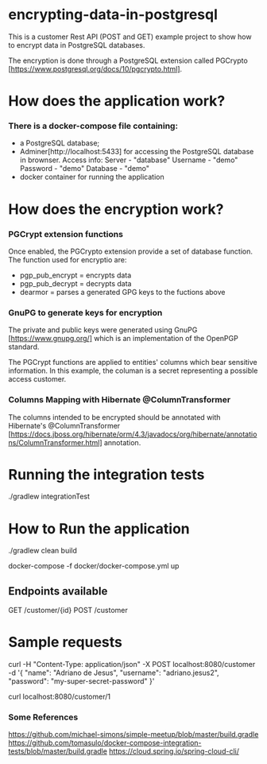
# encrypting-data-in-postgresql

This is a customer Rest API (POST and GET) example project to show how to encrypt data in PostgreSQL databases.

The encryption is done through a PostgreSQL extension called PGCrypto [https://www.postgresql.org/docs/10/pgcrypto.html].

# How does the application work?

### There is a docker-compose file containing:

 - a PostgreSQL database;
 - Adminer[http://localhost:5433] for accessing the PostgreSQL database in brownser.
    Access info:
      Server	  - "database"
      Username	- "demo"
      Password	- "demo"
      Database	- "demo"
 - docker container for running the application
 
 # How does the encryption work?

 ### PGCrypt extension functions
 
 Once enabled, the PGCrypto extension provide a set of database function.
 The function used for encryptio are:
  - pgp_pub_encrypt = encrypts data
  - pgp_pub_decrypt = decrypts data
  - dearmor         = parses a generated GPG keys to the fuctions above
 
 ### GnuPG to generate keys for encryption
  The private and public keys were generated using GnuPG [https://www.gnupg.org/] which is an implementation of the OpenPGP standard.
 
 The PGCrypt functions are applied to entities' columns which bear sensitive information. In this example, the columan is a secret representing a possible access customer.
 
 ### Columns Mapping with Hibernate @ColumnTransformer
 
 The columns intended to be encrypted should be annotated with Hibernate's @ColumnTransformer [https://docs.jboss.org/hibernate/orm/4.3/javadocs/org/hibernate/annotations/ColumnTransformer.html] annotation.
 
 
# Running the integration tests

./gradlew integrationTest

# How to Run the application

./gradlew clean build

docker-compose -f docker/docker-compose.yml up

## Endpoints available

GET /customer/{id}
POST /customer

# Sample requests

curl -H "Content-Type: application/json" -X POST localhost:8080/customer -d '{ "name": "Adriano de Jesus", "username": "adriano.jesus2", "password": "my-super-secret-password" }'  

curl localhost:8080/customer/1


### Some References

https://github.com/michael-simons/simple-meetup/blob/master/build.gradle
https://github.com/tomasulo/docker-compose-integration-tests/blob/master/build.gradle
https://cloud.spring.io/spring-cloud-cli/
